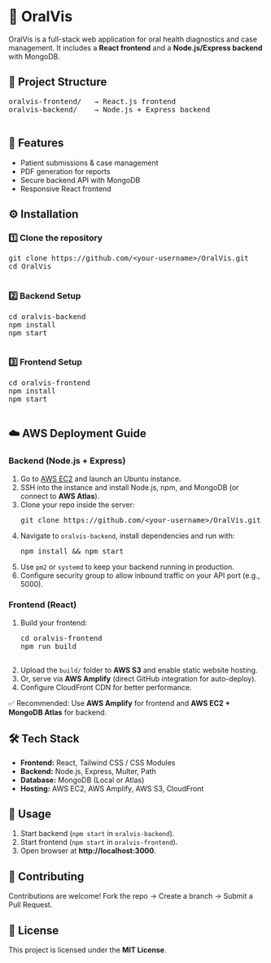 <!DOCTYPE html>
<html lang="en">
<head>
  <meta charset="UTF-8" />
  <meta name="viewport" content="width=device-width, initial-scale=1.0"/>
  <title>OralVis - README</title>
  
</head>
<body>

  <h1>🦷 OralVis</h1>
  <p>
    OralVis is a full-stack web application for oral health diagnostics and case management.  
    It includes a <b>React frontend</b> and a <b>Node.js/Express backend</b> with MongoDB.  
  </p>

  <h2>📂 Project Structure</h2>
  <pre>
oralvis-frontend/   → React.js frontend
oralvis-backend/    → Node.js + Express backend
  </pre>

  <h2>🚀 Features</h2>
  <ul>
    <li>Patient submissions & case management</li>
    <li>PDF generation for reports</li>
    <li>Secure backend API with MongoDB</li>
    <li>Responsive React frontend</li>
  </ul>

  <h2>⚙️ Installation</h2>

  <h3>1️⃣ Clone the repository</h3>
  <pre>
git clone https://github.com/&lt;your-username&gt;/OralVis.git
cd OralVis
  </pre>

  <h3>2️⃣ Backend Setup</h3>
  <pre>
cd oralvis-backend
npm install
npm start
  </pre>

  <h3>3️⃣ Frontend Setup</h3>
  <pre>
cd oralvis-frontend
npm install
npm start
  </pre>

  <h2>☁️ AWS Deployment Guide</h2>

  <h3>Backend (Node.js + Express)</h3>
  <ol>
    <li>Go to <a href="https://aws.amazon.com/ec2/" target="_blank">AWS EC2</a> and launch an Ubuntu instance.</li>
    <li>SSH into the instance and install Node.js, npm, and MongoDB (or connect to <b>AWS Atlas</b>).</li>
    <li>Clone your repo inside the server:
      <pre>git clone https://github.com/&lt;your-username&gt;/OralVis.git</pre>
    </li>
    <li>Navigate to <code>oralvis-backend</code>, install dependencies and run with:
      <pre>npm install && npm start</pre>
    </li>
    <li>Use <code>pm2</code> or <code>systemd</code> to keep your backend running in production.</li>
    <li>Configure security group to allow inbound traffic on your API port (e.g., 5000).</li>
  </ol>

  <h3>Frontend (React)</h3>
  <ol>
    <li>Build your frontend:
      <pre>
cd oralvis-frontend
npm run build
      </pre>
    </li>
    <li>Upload the <code>build/</code> folder to <b>AWS S3</b> and enable static website hosting.</li>
    <li>Or, serve via <b>AWS Amplify</b> (direct GitHub integration for auto-deploy).</li>
    <li>Configure CloudFront CDN for better performance.</li>
  </ol>

  <div class="highlight">
    ✅ Recommended: Use <b>AWS Amplify</b> for frontend and <b>AWS EC2 + MongoDB Atlas</b> for backend.
  </div>

  <h2>🛠 Tech Stack</h2>
  <ul>
    <li><b>Frontend:</b> React, Tailwind CSS / CSS Modules</li>
    <li><b>Backend:</b> Node.js, Express, Multer, Path</li>
    <li><b>Database:</b> MongoDB (Local or Atlas)</li>
    <li><b>Hosting:</b> AWS EC2, AWS Amplify, AWS S3, CloudFront</li>
  </ul>

  <h2>📌 Usage</h2>
  <ol>
    <li>Start backend (<code>npm start</code> in <code>oralvis-backend</code>).</li>
    <li>Start frontend (<code>npm start</code> in <code>oralvis-frontend</code>).</li>
    <li>Open browser at <b>http://localhost:3000</b>.</li>
  </ol>

  <h2>🤝 Contributing</h2>
  <p>
    Contributions are welcome!  
    Fork the repo → Create a branch → Submit a Pull Request.
  </p>

  <h2>📄 License</h2>
  <p>This project is licensed under the <b>MIT License</b>.</p>

</body>
</html>
